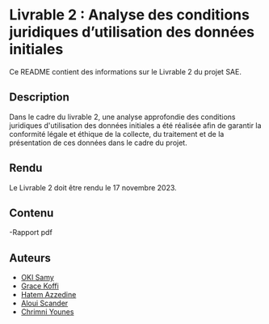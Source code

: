 # Livrable 2 : Analyse des conditions juridiques d’utilisation des données initiales

Ce README contient des informations sur le Livrable 2 du projet SAE.

## Description

Dans le cadre du livrable 2, une analyse approfondie des conditions juridiques d'utilisation des données initiales a été réalisée afin de garantir la conformité légale et éthique de la collecte, du traitement et de la présentation de ces données dans le cadre du projet.

## Rendu

Le Livrable 2 doit être rendu le 17 novembre 2023.

## Contenu

-Rapport pdf


## Auteurs

- [OKI Samy](https://github.com/Samy93000)
- [Grace Koffi](https://github.com/GraceKoffi)
- [Hatem Azzedine](https://github.com/azzedineh27)
- [Aloui Scander](https://github.com/a-scander)
- [Chrimni Younes](https://github.com/youneschrimni)


